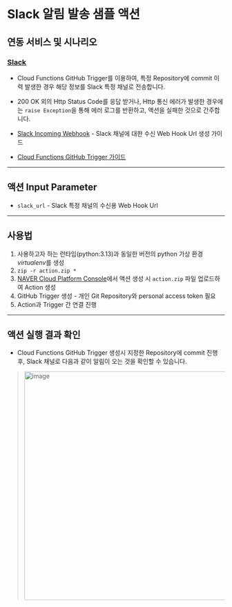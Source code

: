 # Slack 알림 발송 샘플 액션
## 연동 서비스 및 시나리오
### [Slack](https://slack.com/intl/ko-kr)
+ Cloud Functions GitHub Trigger를 이용하여, 특정 Repository에 commit 이력 발생한 경우 해당 정보를 Slack 특정 채널로 전송합니다.

+ 200 OK 외의 Http Status Code를 응답 받거나, Http 통신 에러가 발생한 경우에는 `raise Exception`을 통해 에러 로그를 반환하고, 액션을 실패한 것으로 간주합니다.

+ [Slack Incoming Webhook](https://api.slack.com/messaging/webhooks#posting_with_webhooks) - Slack 채널에 대한 수신 Web Hook Url 생성 가이드

+ [Cloud Functions GitHub Trigger 가이드](https://guide.ncloud-docs.com/docs/compute-compute-15-2-1#%EB%B9%84%EB%8F%99%EA%B8%B0asynchronous-%EC%95%A1%EC%85%98-%EC%83%9D%EC%84%B1%ED%95%98%EA%B8%B0)

---
## 액션 Input Parameter
+ `slack_url` - Slack 특정 채널의 수신용 Web Hook Url

---
## 사용법
1. 사용하고자 하는 런타임(python:3.13)과 동일한 버전의 python 가상 환경 *virtualenv*를 생성
2. `zip -r action.zip *`
3. [NAVER Cloud Platform Console](console.ncloud.com)에서 액션 생성 시 `action.zip` 파일 업로드하여 Action 생성
4. GitHub Trigger 생성 - 개인 Git Repository와 personal access token 필요
5. Action과 Trigger 간 연결 진행

---
## 액션 실행 결과 확인
+ Cloud Functions GitHub Trigger 생성시 지정한 Repository에 commit 진행 후, Slack 채널로 다음과 같이 알림이 오는 것을 확인할 수 있습니다.

> <img width="528" alt="image" src="https://user-images.githubusercontent.com/104127073/167972770-d635b04d-bfc2-4596-80a0-0762b99214d3.png">
